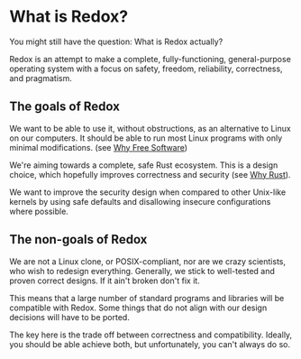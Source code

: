 What is Redox?
==============

You might still have the question: What is Redox actually?

Redox is an attempt to make a complete, fully-functioning, general-purpose operating system with a focus on safety, freedom, reliability, correctness, and pragmatism.

The goals of Redox
------------------

We want to be able to use it, without obstructions, as an alternative to Linux on our computers. It should be able to run most Linux programs with only minimal modifications. (see [Why Free Software])

We're aiming towards a complete, safe Rust ecosystem. This is a design choice, which hopefully improves correctness and security (see [Why Rust]).

We want to improve the security design when compared to other Unix-like kernels by using safe defaults and disallowing insecure configurations where possible.

The non-goals of Redox
----------------------

We are not a Linux clone, or POSIX-compliant, nor are we crazy scientists, who wish to redesign everything. Generally, we stick to well-tested and proven correct designs. If it ain't broken don't fix it.

This means that a large number of standard programs and libraries will be compatible with Redox. Some things that do not align with our design decisions will have to be ported.

The key here is the trade off between correctness and compatibility. Ideally, you should be able achieve both, but unfortunately, you can't always do so.

[Why Free Software]: ./introduction/why_free_software.html
[Why Rust]: ./introduction/why_rust.html
